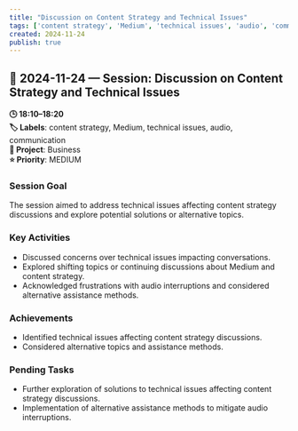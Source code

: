 ```yaml
---
title: "Discussion on Content Strategy and Technical Issues"
tags: ['content strategy', 'Medium', 'technical issues', 'audio', 'communication']
created: 2024-11-24
publish: true
---
```


## 📅 2024-11-24 — Session: Discussion on Content Strategy and Technical Issues

**🕒 18:10–18:20**  
**🏷️ Labels**: content strategy, Medium, technical issues, audio, communication  
**📂 Project**: Business  
**⭐ Priority**: MEDIUM  


### Session Goal
The session aimed to address technical issues affecting content strategy discussions and explore potential solutions or alternative topics.

### Key Activities
- Discussed concerns over technical issues impacting conversations.
- Explored shifting topics or continuing discussions about Medium and content strategy.
- Acknowledged frustrations with audio interruptions and considered alternative assistance methods.

### Achievements
- Identified technical issues affecting content strategy discussions.
- Considered alternative topics and assistance methods.

### Pending Tasks
- Further exploration of solutions to technical issues affecting content strategy discussions.
- Implementation of alternative assistance methods to mitigate audio interruptions.
